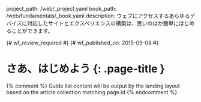 project_path: /web/_project.yaml
book_path: /web/fundamentals/_book.yaml
description: ウェブにアクセスするあらゆるデバイスに対応したサイトとエクスペリエンスの構築は、思いのほか簡単にはじめることができます。

{# wf_review_required #}
{# wf_published_on: 2015-09-08 #}

# さあ、はじめよう {: .page-title }




{% comment %}
Guide list content will be output by the landing layout based on the article collection matching page.id
{% endcomment %}

